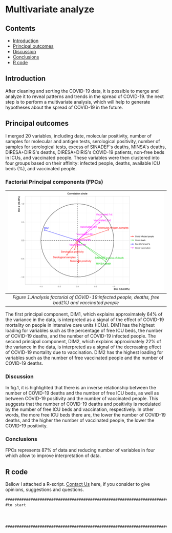 # Multivariate analyze

## Contents
-   [Introduction](#introduction)
-   [Principal outcomes](#principal-outcomes)
-   [Discussion](##discussion)
-   [Conclusions](#conclusions)
-   [R code](#r-code)

## Introduction
After cleaning and sorting the COVID-19 data, it is possible to merge and analyze it to reveal patterns and trends in the spread of COVID-19. the next step is to perform a multivariate analysis, which will help to generate hypotheses about the spread of COVID-19 in the future.

## Principal outcomes
I merged 20 variables, including date, molecular positivity, number of samples for molecular and antigen tests, serological positivity, number of samples for serological tests, excess of SINADEF's deaths, MINSA's deaths, DIRESA+DIRIS's deaths, DIRESA+DIRIS's COVID-19 patients, non-free beds in ICUs, and vaccinated people. These variables were then clustered into four groups based on their affinity: infected people, deaths, available ICU beds (%), and vaccinated people.
                 
### Factorial Principal components (FPCs)
|[![Figure .1](plotting/AMV.biplot.png)](https://github.com/jasb3110/COVIDPERU/blob/1ee55684f2eadadde76548a45d09be429252cf5f/plotting/AMV.biplot.png?raw=true)|
|:----------------------------------------------------------------------------:|
|*Figure 1.Analysis factorial of COVID-19:infected people, deaths, free bed(%) and vaccinated people*|

The first principal component, DIM1, which explains approximately 64% of the variance in the data, is interpreted as a signal of the effect of COVID-19 mortality on people in intensive care units (ICUs). DIM1 has the highest loading for variables such as the percentage of free ICU beds, the number of COVID-19 deaths, and the number of COVID-19 infected people. The second principal component, DIM2, which explains approximately 22% of the variance in the data, is interpreted as a signal of the decreasing effect of COVID-19 mortality due to vaccination. DIM2 has the highest loading for variables such as the number of free vaccinated people and the number of COVID-19 deaths.

### Discussion
In fig.1, it is highlighted that there is an inverse relationship between the number of COVID-19 deaths and the number of free ICU beds, as well as between COVID-19 positivity and the number of vaccinated people. This suggests that the number of COVID-19 deaths and positivity is modulated by the number of free ICU beds and vaccination, respectively. In other words, the more free ICU beds there are, the lower the number of COVID-19 deaths, and the higher the number of vaccinated people, the lower the COVID-19 positivity.

### Conclusions

FPCs represents 87% of data and reducing number of variables in four which allow to improve interpretation of data.

## R code
Bellow I attached a R-script. [Contact Us](mailto:solisbenites.jose@gmail.com) here, if you consider to give opinions, suggestions and questions.

``` markdown
################################################################################
#to start



################################################################################
```

